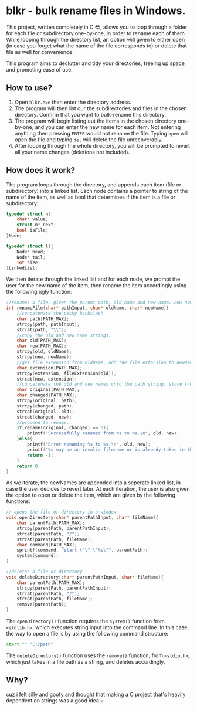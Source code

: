 # blkr - bulk rename files in Windows.

This project, written completely in C 😎, allows you to loop through a folder for each file or subdirectory one-by-one, in order to rename each of them. While looping through the directory list, an option will given to either open (in case you forget what the name of the file corresponds to) or delete that file as well for convenience.

This program aims to declutter and tidy your directories, freeing up space and promoting ease of use.

## How to use?
1) Open `blkr.exe` then enter the directory address.
2) The program will then list our the subdirectories and files in the chosen directory. Confirm that you want to bulk-rename this directory.
3) The program will begin listing out the items in the chosen directory one-by-one, and you can enter the new name for each item. Not entering anything then pressing `ENTER` would not rename the file. Typing `open` will open the file and typing `del` will delete the file unrecoverably.
4) After looping through the whole directory, you will be prompted to revert all your name changes (deletions not included).

## How does it work?
The program loops through the directory, and appends each item (file or subdirectory) into a linked list. Each node contains a pointer to string of the name of the item, as well as bool that determines if the item is a file or subdirectory:
```c
typedef struct n{
    char* value;
    struct n* next;
    bool isFile;
}Node;

typedef struct ll{
    Node* head;
    Node* tail;
    int size;
}LinkedList;
```
We then iterate through the linked list and for each node, we prompt the user for the new name of the item, then rename the item accordingly using the following ugly function:
```c
//renames a file, given the parent path, old name and new name. new name does not need the file extension.
int renameFile(char* pathInput, char* oldName, char* newName){
    //concatenate the pesky backslash
    char path[PATH_MAX];
    strcpy(path, pathInput);
    strcat(path, "\\");
    //copy the old and new name strings.
    char old[PATH_MAX];
    char new[PATH_MAX];
    strcpy(old, oldName);
    strcpy(new, newName);
    //get file extension from oldName, add the file extension to newName.
    char extension[PATH_MAX];
    strcpy(extension, fileExtension(old));
    strcat(new, extension);
    //concatenate the old and new names onto the path string, store them in 'original' and 'changed'.
    char original[PATH_MAX];
    char changed[PATH_MAX];
    strcpy(original, path);
    strcpy(changed, path);
    strcat(original, old);
    strcat(changed, new);
    //proceed to rename.
    if(rename(original, changed) == 0){
        printf("Successfully renamed from %s to %s.\n", old, new);
    }else{
        printf("Error renaming %s to %s.\n", old, new);
        printf("%s may be an invalid filename or is already taken in the file.\n", new);
        return -1;
    }
    return 0;
}
```
As we iterate, the newNames are appended into a seperate linked list, in case the user decides to revert later. At each iteration, the user is also given the option to open or delete the item, which are given by the following functions:
```c
// opens the file or directory in a window
void openDirectory(char* parentPathInput, char* fileName){
    char parentPath[PATH_MAX];
    strcpy(parentPath, parentPathInput);
    strcat(parentPath, "/");
    strcat(parentPath, fileName);
    char command[PATH_MAX];
    sprintf(command, "start \"\" \"%s\"", parentPath);
    system(command);
}

//deletes a file or directory
void deleteDirectory(char* parentPathInput, char* fileName){
    char parentPath[PATH_MAX];
    strcpy(parentPath, parentPathInput);
    strcat(parentPath, "/");
    strcat(parentPath, fileName);
    remove(parentPath);
}
```
The `openDirectory()` function requires the `system()` function from `<stdlib.h>`, which executes string input into the command line. In this case, the way to open a file is by using the following command structure: 
```bat
start "" "C:/path"
```
The `deleteDirectory()` function uses the `remove()` function, from `<stdio.h>`, which just takes in a file path as a string, and deletes accordingly.
## Why?
cuz i felt silly and goofy and thought that making a C project that's heavily dependent on strings was a good idea 💀